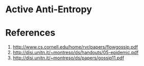 # Active Anti-Entropy


# References

1. http://www.cs.cornell.edu/home/rvr/papers/flowgossip.pdf
1. http://disi.unitn.it/~montreso/ds/handouts/05-epidemic.pdf
1. http://disi.unitn.it/~montreso/ds/papers/gossip11.pdf
